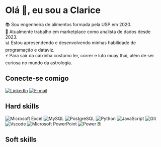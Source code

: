 # Olá 👋, eu sou a Clarice

📚 Sou engenheira de alimentos formada pela USP em 2020. </br>
🏫 Atualmente trabalho em marketplace como analista de dados desde 2023.</br>
📊 Estou apresendendo e desenvolvendo minhas habilidade de programação e dataviz.</br>
⚡ Para sair da caixinha costumo ler, correr e luto muay thai, além de ser curiosa no mundo da astrologia.</br>

## Conecte-se comigo
[![LinkedIn](https://img.shields.io/badge/LinkedIn-000?style=for-the-badge&logo=linkedin&logoColor=0E76A8)](https://www.linkedin.com/in/claricenascimento/)
[![E-mail](https://img.shields.io/badge/-Email-000?style=for-the-badge&logo=microsoft-outlook&logoColor=E94D5F)](nsantos.clarice@gmail.com)

## Hard skills
![Microsoft Excel](https://img.shields.io/badge/Microsoft_Excel-217346?style=for-the-badge&logo=microsoft-excel&logoColor=white)
![MySQL](https://img.shields.io/badge/MySQL-00000F?style=for-the-badge&logo=mysql&logoColor=white)
![PostgreSQL](https://img.shields.io/badge/PostgreSQL-000?style=for-the-badge&logo=postgresql)
![Python](https://img.shields.io/badge/python-3670A0?style=for-the-badge&logo=python&logoColor=ffdd54)
![JavaScript](https://img.shields.io/badge/JavaScript-F7DF1E?style=for-the-badge&logo=javascript&logoColor=black)
![Git](https://img.shields.io/badge/GIT-E44C30?style=for-the-badge&logo=git&logoColor=white)
![Vscode](https://img.shields.io/badge/Vscode-007ACC?style=for-the-badge&logo=visual-studio-code&logoColor=white)
![Microsoft PowerPoint](https://img.shields.io/badge/Microsoft_PowerPoint-B7472A?style=for-the-badge&logo=microsoft-powerpoint&logoColor=white)
![Power Bi](https://img.shields.io/badge/power_bi-F2C811?style=for-the-badge&logo=powerbi&logoColor=black)

## Soft skills
